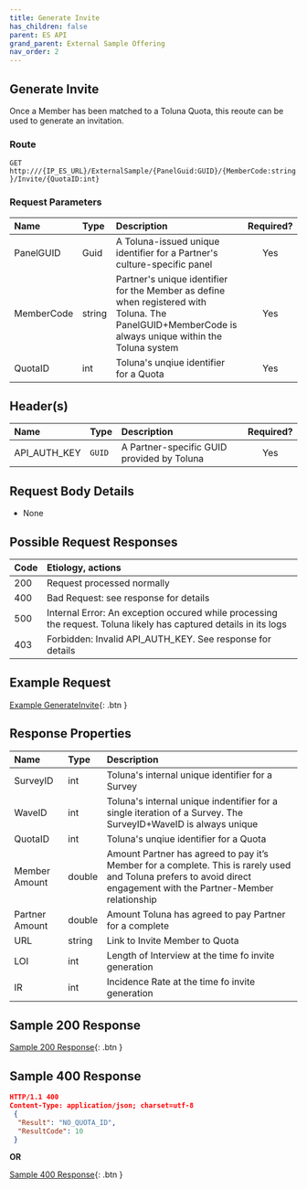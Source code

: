 ```yaml
---
title: Generate Invite
has_children: false
parent: ES API
grand_parent: External Sample Offering
nav_order: 2
---
```



## Generate Invite

Once a Member has been matched to a Toluna Quota, this reoute can be used to generate an invitation.

### Route

```GET http:///{IP_ES_URL}/ExternalSample/{PanelGuid:GUID}/{MemberCode:string}/Invite/{QuotaID:int}```


### Request Parameters

| Name | Type | Description | Required? |
| :--- | :--- | :--- | :---: |
| PanelGUID | Guid | A Toluna-issued unique identifier for a Partner's culture-specific panel | Yes |
| MemberCode | string | Partner's unique identifier for the Member as define when registered with Toluna. The PanelGUID+MemberCode is always unique within the Toluna system | Yes |
| QuotaID | int | Toluna's unqiue identifier for a Quota | Yes |

## Header(s) 

| Name | Type | Description | Required? |
| :--- | :--- | :--- | :---: |
| API_AUTH_KEY | ```GUID``` | A Partner-specific GUID provided by Toluna | Yes |


## Request Body Details

 - None
 
## Possible Request Responses

| Code | Etiology, actions |
| :--- | :--- |
| 200 | Request processed normally |
| 400 | Bad Request: see response for details |
| 500 | Internal Error: An exception occured while processing the request. Toluna likely has captured details in its logs |
| 403 | Forbidden: Invalid API_AUTH_KEY. See response for details |

## Example Request

[Example GenerateInvite](){: .btn }


## Response Properties

| Name | Type | Description |
| :--- | :--- | :--- |
| SurveyID | int | Toluna's internal unique identifier for a Survey |
| WaveID | int | Toluna's internal unique indentifier for a single iteration of a Survey. The SurveyID+WaveID is always unique |
| QuotaID | int | Toluna's unqiue identifier for a Quota |
| Member Amount | double | Amount Partner has agreed to pay it’s Member for a complete. This is rarely used and Toluna prefers to avoid direct engagement with the Partner-Member relationship |
| Partner Amount | double | Amount Toluna has agreed to pay Partner for a complete |
| URL | string | Link to Invite Member to Quota |
| LOI | int | Length of Interview at the time fo invite generation |
| IR | int | Incidence Rate at the time fo invite generation |

## Sample 200 Response

[Sample 200 Response](){: .btn }

## Sample 400 Response
```json
HTTP/1.1 400
Content-Type: application/json; charset=utf-8
 {
  "Result": "NO_QUOTA_ID",
  "ResultCode": 10
 }
```

**OR**

[Sample 400 Response](){: .btn }
